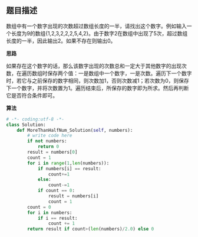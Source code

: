##  题目描述

数组中有一个数字出现的次数超过数组长度的一半，请找出这个数字。例如输入一个长度为9的数组{1,2,3,2,2,2,5,4,2}。由于数字2在数组中出现了5次，超过数组长度的一半，因此输出2。如果不存在则输出0。  

 

**思路**    

如果存在这个数字的话，那么该数字出现的次数总和一定大于其他数字的出现次数，在遍历数组时保存两个值：一是数组中一个数字，一是次数。遍历下一个数字时，若它与之前保存的数字相同，则次数加1，否则次数减1；若次数为0，则保存下一个数字，并将次数置为1。遍历结束后，所保存的数字即为所求。然后再判断它是否符合条件即可。

**算法**  

```python
# -*- coding:utf-8 -*-
class Solution:
    def MoreThanHalfNum_Solution(self, numbers):
        # write code here
        if not numbers:
            return 0
        result = numbers[0]
        count = 1
        for i in range(1,len(numbers)):
            if numbers[i] == result:
                count+=1
            else:
                count-=1
            if count == 0:
                result = numbers[i]
                count = 1
        count = 0
        for i in numbers:
            if i == result:
                count += 1
        return result if count>(len(numbers)/2.0) else 0
```

